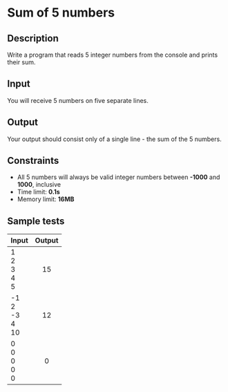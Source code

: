 # Sum of 5 numbers

## Description
Write a program that reads 5 integer numbers from the console and prints their sum.

## Input
You will receive 5 numbers on five separate lines.

## Output
Your output should consist only of a single line - the sum of the 5 numbers.

## Constraints
- All 5 numbers will always be valid integer numbers between **-1000** and **1000**, inclusive
- Time limit: **0.1s**
- Memory limit: **16MB**

## Sample tests

|               Input              |     Output        |
|----------------------------------|:-----------------:|
| 1<br/>2<br/>3<br/>4<br/>5        | 15                |
| -1<br/>2<br/>-3<br/>4<br/>10     | 12                |
| 0<br/>0<br/>0<br/>0<br/>0        | 0                 |

